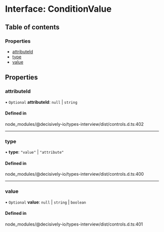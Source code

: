 # Interface: ConditionValue

## Table of contents

### Properties

- [attributeId](../wiki/ConditionValue#attributeid)
- [type](../wiki/ConditionValue#type)
- [value](../wiki/ConditionValue#value)

## Properties

### attributeId

• `Optional` **attributeId**: ``null`` \| `string`

#### Defined in

node_modules/@decisively-io/types-interview/dist/controls.d.ts:402

___

### type

• **type**: ``"value"`` \| ``"attribute"``

#### Defined in

node_modules/@decisively-io/types-interview/dist/controls.d.ts:400

___

### value

• `Optional` **value**: ``null`` \| `string` \| `boolean`

#### Defined in

node_modules/@decisively-io/types-interview/dist/controls.d.ts:401
